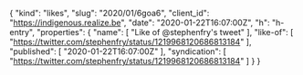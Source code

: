 {
  "kind": "likes",
  "slug": "2020/01/6goa6",
  "client_id": "https://indigenous.realize.be",
  "date": "2020-01-22T16:07:00Z",
  "h": "h-entry",
  "properties": {
    "name": [
      "Like of @stephenfry's tweet"
    ],
    "like-of": [
      "https://twitter.com/stephenfry/status/1219968120686813184"
    ],
    "published": [
      "2020-01-22T16:07:00Z"
    ],
    "syndication": [
      "https://twitter.com/stephenfry/status/1219968120686813184"
    ]
  }
}
